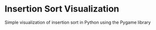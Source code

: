 # Insertion Sort Visualization
Simple visualization of insertion sort in Python using the Pygame library
